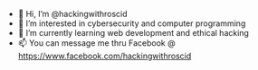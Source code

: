 - 👋 Hi, I’m @hackingwithroscid
- 👀 I’m interested in cybersecurity and computer programming
- 🌱 I’m currently learning web development and ethical hacking
- 📫 You can message me thru Facebook @ https://www.facebook.com/hackingwithroscid

<!---
hackingwithroscid/hackingwithroscid is a ✨ special ✨ repository because its `README.md` (this file) appears on your GitHub profile.
You can click the Preview link to take a look at your changes.
--->

